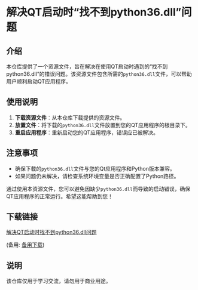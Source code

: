 # 解决QT启动时“找不到python36.dll”问题

## 介绍

本仓库提供了一个资源文件，旨在解决在使用QT启动时遇到的“找不到python36.dll”的错误问题。该资源文件包含所需的`python36.dll`文件，可以帮助用户顺利启动QT应用程序。

## 使用说明

1. **下载资源文件**：从本仓库下载提供的资源文件。
2. **放置文件**：将下载的`python36.dll`文件放置到您的QT应用程序的根目录下。
3. **重启应用程序**：重新启动您的QT应用程序，错误应已被解决。

## 注意事项

- 确保下载的`python36.dll`文件与您的Qt应用程序和Python版本兼容。
- 如果问题仍未解决，请检查系统环境变量是否正确配置了Python路径。

通过使用本资源文件，您可以避免因缺少`python36.dll`而导致的启动错误，确保QT应用程序的正常运行。希望这能帮助到您！

## 下载链接
[解决QT启动时找不到python36.dll问题](https://pan.quark.cn/s/5ab00f9d5ebc) 

(备用: [备用下载](https://pan.baidu.com/s/1bY1FgEQwhARxsPmd_YXQfg?pwd=1234))

## 说明

该仓库仅用于学习交流，请勿用于商业用途。
